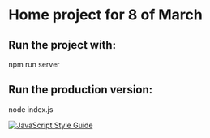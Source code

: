 # Home project for 8 of March

## Run the project with:

  npm run server

## Run the production version:

  node index.js

[![JavaScript Style Guide](https://img.shields.io/badge/code_style-standard-brightgreen.svg)](https://standardjs.com)
